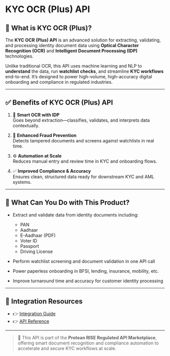 # KYC OCR (Plus) API

## 📘 What is KYC OCR (Plus)?

The **KYC OCR (Plus) API** is an advanced solution for extracting, validating, and processing identity document data using **Optical Character Recognition (OCR)** and **Intelligent Document Processing (IDP)** technologies.

Unlike traditional OCR, this API uses machine learning and NLP to **understand** the data, run **watchlist checks**, and streamline **KYC workflows** end-to-end. It’s designed to power high-volume, high-accuracy digital onboarding and compliance in regulated industries.

---

## ✅ Benefits of KYC OCR (Plus) API

1. 🧠 **Smart OCR with IDP**  
   Goes beyond extraction—classifies, validates, and interprets data contextually.

2. 🔐 **Enhanced Fraud Prevention**  
   Detects tampered documents and screens against watchlists in real time.

3. ⚙️ **Automation at Scale**  
   Reduces manual entry and review time in KYC and onboarding flows.

4. ✅ **Improved Compliance & Accuracy**  
   Ensures clean, structured data ready for downstream KYC and AML systems.

---

## 💼 What Can You Do with This Product?

- Extract and validate data from identity documents including:  
  - PAN  
  - Aadhaar  
  - E-Aadhaar (PDF)  
  - Voter ID  
  - Passport  
  - Driving License  

- Perform watchlist screening and document validation in one API call  
- Power paperless onboarding in BFSI, lending, insurance, mobility, etc.  
- Improve turnaround time and accuracy for customer identity processing

---

## 🔗 Integration Resources

- 👉 [Integration Guide](https://docs.risewithprotean.io/87/integration-guide)  
- 👉 [API Reference](https://docs.risewithprotean.io/87/api-reference)

---

> 📌 This API is part of the **Protean RISE Regulated API Marketplace**, offering smart document recognition and compliance automation to accelerate and secure KYC workflows at scale.
